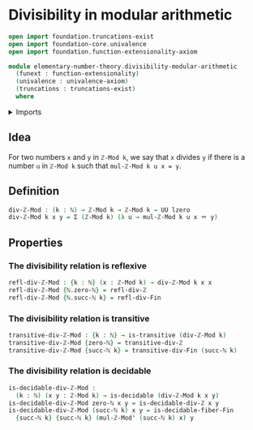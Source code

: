 # Divisibility in modular arithmetic

```agda
open import foundation.truncations-exist
open import foundation-core.univalence
open import foundation.function-extensionality-axiom

module elementary-number-theory.divisibility-modular-arithmetic
  (funext : function-extensionality)
  (univalence : univalence-axiom)
  (truncations : truncations-exist)
  where
```

<details><summary>Imports</summary>

```agda
open import elementary-number-theory.divisibility-integers funext univalence truncations
open import elementary-number-theory.divisibility-standard-finite-types funext univalence truncations
open import elementary-number-theory.modular-arithmetic funext univalence truncations
open import elementary-number-theory.natural-numbers

open import foundation.binary-relations funext univalence truncations
open import foundation.decidable-types funext univalence truncations
open import foundation.dependent-pair-types
open import foundation.identity-types funext
open import foundation.universe-levels

open import univalent-combinatorics.fibers-of-maps funext univalence truncations
```

</details>

## Idea

For two numbers `x` and `y` in `ℤ-Mod k`, we say that `x` divides `y` if there
is a number `u` in `ℤ-Mod k` such that `mul-ℤ-Mod k u x = y`.

## Definition

```agda
div-ℤ-Mod : (k : ℕ) → ℤ-Mod k → ℤ-Mod k → UU lzero
div-ℤ-Mod k x y = Σ (ℤ-Mod k) (λ u → mul-ℤ-Mod k u x ＝ y)
```

## Properties

### The divisibility relation is reflexive

```agda
refl-div-ℤ-Mod : {k : ℕ} (x : ℤ-Mod k) → div-ℤ-Mod k x x
refl-div-ℤ-Mod {ℕ.zero-ℕ} = refl-div-ℤ
refl-div-ℤ-Mod {ℕ.succ-ℕ k} = refl-div-Fin
```

### The divisibility relation is transitive

```agda
transitive-div-ℤ-Mod : {k : ℕ} → is-transitive (div-ℤ-Mod k)
transitive-div-ℤ-Mod {zero-ℕ} = transitive-div-ℤ
transitive-div-ℤ-Mod {succ-ℕ k} = transitive-div-Fin (succ-ℕ k)
```

### The divisibility relation is decidable

```agda
is-decidable-div-ℤ-Mod :
  (k : ℕ) (x y : ℤ-Mod k) → is-decidable (div-ℤ-Mod k x y)
is-decidable-div-ℤ-Mod zero-ℕ x y = is-decidable-div-ℤ x y
is-decidable-div-ℤ-Mod (succ-ℕ k) x y = is-decidable-fiber-Fin
  {succ-ℕ k} {succ-ℕ k} (mul-ℤ-Mod' (succ-ℕ k) x) y
```
